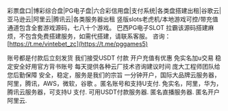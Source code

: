 彩票盘口|博彩综合盘|PG电子盘|六合彩信用盘|支付系统|各类盘搭建出租|谷歌云|亚马逊云|阿里云|腾讯云|各类服务器出租 
竖版slots老虎机/本地游戏可控/带充值通道包含全套游戏源码，七八十个游戏。 巴西PG电子SLOT 拉霸该源码搭建麻烦，不包含免费搭建服务，如需代搭建，请联系客服。
咨询：[https://t.me/vintebet_zc](https://t.me/pggames5)

账号都是付款后立刻发货
我们接受USDT 付款
开户充值有优惠
免实名加u交易
稳定安全好用官方背书账号
每天提供各种云厂技术咨询建议时间 
庞大工程师团队给您后勤保障
安全，稳定，服务是我们的宗旨
一分钟开户，国际大品牌云服务器，阿里，腾讯，AWS，微软，谷歌 。匿名账号和支持U支付. 免实名，阿里，华为，腾讯云服务器，可支持U 支付. 可用USDT付款服务器. 匿名直播服务器. 匿名开户阿里云.
